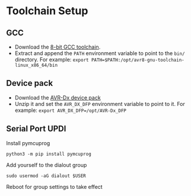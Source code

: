 # Toolchain Setup

## GCC
* Download the [8-bit GCC toolchain](https://www.microchip.com/en-us/tools-resources/develop/microchip-studio/gcc-compilers).
* Extract and append the `PATH` environment variable to point to the `bin/` directory.
  For example:
  `export PATH=$PATH:/opt/avr8-gnu-toolchain-linux_x86_64/bin`

## Device pack
* Download the [AVR-Dx device pack](http://packs.download.atmel.com/)
* Unzip it and set the `AVR_DX_DFP` environment variable to point to it.
  For example:
  `export AVR_DX_DFP=/opt/AVR-Dx_DFP`

## Serial Port UPDI

Install pymcuprog
```
python3 -m pip install pymcuprog
```

Add yourself to the dialout group
```
sudo usermod -aG dialout $USER
```

Reboot for group settings to take effect
